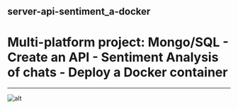 ## server-api-sentiment_a-docker
# Multi-platform project: Mongo/SQL - Create an API - Sentiment Analysis of chats - Deploy a Docker container 
------------
![alt](https://www.google.com/url?sa=i&rct=j&q=&esrc=s&source=images&cd=&ved=2ahUKEwjc2ty64I_mAhUvyYUKHWc7CzYQjRx6BAgBEAQ&url=https%3A%2F%2Fwww.stephanieattwater.com%2Funder-catstruction&psig=AOvVaw0m1eGy97rwS7BiVfTqMlj-&ust=1575128334451080)
